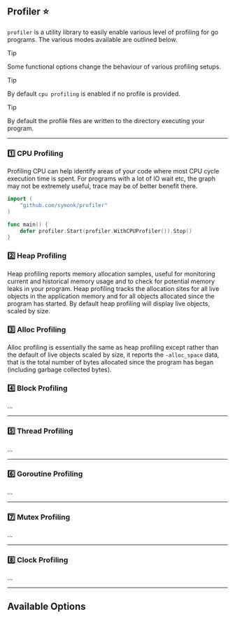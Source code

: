 ## Profiler :star:

`profiler` is a utility library to easily enable various level of profiling for go programs.
The various modes available are outlined below.

> [!TIP] 
> Some functional options change the behaviour of various profiling setups.

> [!TIP] 
> By default `cpu profiling` is enabled if no profile is provided.

> [!TIP] 
> By default the profile files are written to the directory executing your program.

-----

### :one: CPU Profiling

Profiling CPU can help identify areas of your code where most CPU cycle execution time is spent.  For
programs with a lot of IO wait etc, the graph may not be extremely useful, trace may be of
better benefit there.

```go
import (
    "github.com/symonk/profiler"
)

func main() {
    defer profiler.Start(profiler.WithCPUProfiler()).Stop()
}
```

### :two: Heap Profiling 

Heap profiling reports memory allocation samples, useful for monitoring current and historical memory
usage and to check for potential memory leaks in your program.  Heap profiling tracks the allocation
sites for all live objects in the application memory and for all objects allocated since the program
has started.  By default heap profiling will display live objects, scaled by size.

### :three: Alloc Profiling

Alloc profiling is essentially the same as heap profiling except rather than the default of live objects
scaled by size, it reports the `-alloc_space` data, that is the total number of bytes allocated since the
program has began (including garbage collected bytes).

### :four: Block Profiling

...

-----

### :five: Thread Profiling

...

-----

### :six: Goroutine Profiling

...

-----

### :seven: Mutex Profiling

...

-----

### :eight: Clock Profiling

...

-----


## Available Options


